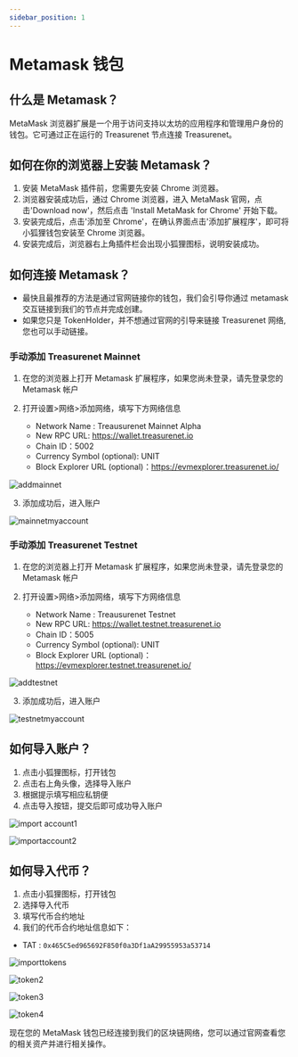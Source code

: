 ```yaml
---
sidebar_position: 1
---
```


# Metamask 钱包

## 什么是 Metamask？

MetaMask 浏览器扩展是一个用于访问支持以太坊的应用程序和管理用户身份的钱包。它可通过正在运行的 Treasurenet 节点连接 Treasurenet。

## 如何在你的浏览器上安装 Metamask？

1. 安装 MetaMask 插件前，您需要先安装 Chrome 浏览器。
2. 浏览器安装成功后，通过 Chrome 浏览器，进入 MetaMask 官网，点击'Download now'，然后点击 'Install MetaMask for Chrome' 开始下载。
3. 安装完成后，点击'添加至 Chrome'，在确认界面点击'添加扩展程序'，即可将小狐狸钱包安装至 Chrome 浏览器。
4. 安装完成后，浏览器右上角插件栏会出现小狐狸图标，说明安装成功。

## 如何连接 Metamask？

- 最快且最推荐的方法是通过官网链接你的钱包，我们会引导你通过 metamask 交互链接到我们的节点并完成创建。
- 如果您只是 TokenHolder，并不想通过官网的引导来链接 Treasurenet 网络, 您也可以手动链接。

### 手动添加 Treasurenet Mainnet

1. 在您的浏览器上打开 Metamask 扩展程序，如果您尚未登录，请先登录您的 Metamask 帐户
2. 打开设置>网络>添加网络，填写下方网络信息

   - Network Name : Treausurenet Mainnet Alpha
   - New RPC URL: https://wallet.treasurenet.io
   - Chain ID：5002
   - Currency Symbol (optional): UNIT
   - Block Explorer URL (optional)：https://evmexplorer.treasurenet.io/

![addmainnet](/img/docs/addmainnet5002.png)

3. 添加成功后，进入账户

![mainnetmyaccount](/img/docs/mainnetmyaccount.png)

### 手动添加 Treasurenet Testnet

1. 在您的浏览器上打开 Metamask 扩展程序，如果您尚未登录，请先登录您的 Metamask 帐户
2. 打开设置>网络>添加网络，填写下方网络信息

   - Network Name : Treausurenet Testnet
   - New RPC URL: https://wallet.testnet.treasurenet.io
   - Chain ID：5005
   - Currency Symbol (optional): UNIT
   - Block Explorer URL (optional)：https://evmexplorer.testnet.treasurenet.io/

![addtestnet](/img/docs/addtestnet5005.png)

3. 添加成功后，进入账户

![testnetmyaccount](/img/docs/testnetmyaccount.png)

## 如何导入账户？

1. 点击小狐狸图标，打开钱包
2. 点击右上角头像，选择导入账户
3. 根据提示填写相应私钥便
4. 点击导入按钮，提交后即可成功导入账户

![import account1](/img/docs/importaccount1.png)

![importaccount2](/img/docs/importaccount2.png)

## 如何导入代币？

1. 点击小狐狸图标，打开钱包
2. 选择导入代币
3. 填写代币合约地址
4. 我们的代币合约地址信息如下：

- TAT : `0x465C5ed965692F850f0a3Df1aA29955953a53714`

![importtokens](/img/docs/importtokens.png)

![token2](/img/docs/token2.png)

![token3](/img/docs/token3.png)

![token4](/img/docs/token4.png)

现在您的 MetaMask 钱包已经连接到我们的区块链网络，您可以通过官网查看您的相关资产并进行相关操作。
